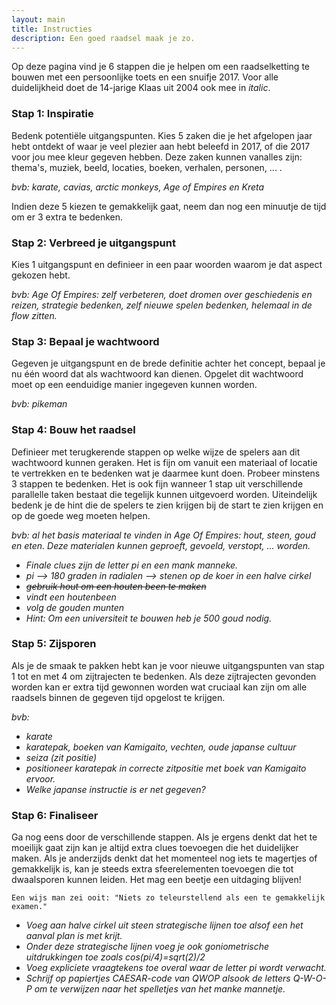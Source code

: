 ```yaml
---
layout: main
title: Instructies
description: Een goed raadsel maak je zo.
---
```


Op deze pagina vind je 6 stappen die je helpen om een raadselketting te bouwen met een persoonlijke toets en een snuifje 2017. 
Voor alle duidelijkheid doet de 14-jarige Klaas uit 2004 ook mee in _italic_.

### Stap 1: Inspiratie
Bedenk potentiële uitgangspunten. Kies 5 zaken die je het afgelopen jaar hebt ontdekt of waar je veel plezier aan hebt beleefd in 2017, of die 2017 voor jou mee kleur gegeven hebben. Deze zaken kunnen vanalles zijn: thema's, muziek, beeld, locaties, boeken, verhalen, personen, ... . 

_bvb: karate, cavias, arctic monkeys, Age of Empires en Kreta_

Indien deze 5 kiezen te gemakkelijk gaat, neem dan nog een minuutje de tijd om er 3 extra te bedenken.

### Stap 2: Verbreed je uitgangspunt
Kies 1 uitgangspunt en definieer in een paar woorden waarom je dat aspect gekozen hebt. 

_bvb: Age Of Empires: zelf verbeteren, doet dromen over geschiedenis en reizen, strategie bedenken, zelf nieuwe spelen bedenken, helemaal in de flow zitten._

### Stap 3: Bepaal je wachtwoord
Gegeven je uitgangspunt en de brede definitie achter het concept, bepaal je nu één woord dat als wachtwoord kan dienen. Opgelet dit wachtwoord moet op een eenduidige manier ingegeven kunnen worden. 

_bvb: pikeman_

### Stap 4: Bouw het raadsel
Definieer met terugkerende stappen op welke wijze de spelers aan dit wachtwoord kunnen geraken. Het is fijn om vanuit een materiaal of locatie te vertrekken en te bedenken wat je daarmee kunt doen. Probeer minstens 3 stappen te bedenken. Het is ook fijn wanneer 1 stap uit verschillende parallelle taken bestaat die tegelijk kunnen uitgevoerd worden. Uiteindelijk bedenk je de hint die de spelers te zien krijgen bij de start te zien krijgen en op de goede weg moeten helpen.

_bvb: al het basis materiaal te vinden in Age Of Empires: hout, steen, goud en eten. Deze materialen kunnen geproeft, gevoeld, verstopt, ... worden._
- _Finale clues zijn de letter pi en een mank manneke._
- _pi --> 180 graden in radialen --> stenen op de koer in een halve cirkel_
- _~~gebruik hout om een houten been te maken~~_
- _vindt een houtenbeen_
- _volg de gouden munten_
- _Hint: Om een universiteit te bouwen heb je 500 goud nodig._

### Stap 5: Zijsporen
Als je de smaak te pakken hebt kan je voor nieuwe uitgangspunten van stap 1 tot en met 4 om zijtrajecten te bedenken. Als deze zijtrajecten gevonden worden kan er extra tijd gewonnen worden wat cruciaal kan zijn om alle raadsels binnen de gegeven tijd opgelost te krijgen. 

_bvb:_
* _karate_
* _karatepak, boeken van Kamigaito, vechten, oude japanse cultuur_
* _seiza (zit positie)_
* _positioneer karatepak in correcte zitpositie met boek van Kamigaito ervoor._
* _Welke japanse instructie is er net gegeven?_

### Stap 6: Finaliseer
Ga nog eens door de verschillende stappen. Als je ergens denkt dat het te moeilijk gaat zijn kan je altijd extra clues toevoegen die het duidelijker maken. Als je anderzijds denkt dat het momenteel nog iets te magertjes of gemakkelijk is, kan je steeds extra sfeerelementen toevoegen die tot dwaalsporen kunnen leiden. Het mag een beetje een uitdaging blijven! 

`Een wijs man zei ooit: "Niets zo teleurstellend als een te gemakkelijk examen."`


- _Voeg aan halve cirkel uit steen strategische lijnen toe alsof een het aanval plan is met krijt._
- _Onder deze strategische lijnen voeg je ook goniometrische uitdrukkingen toe zoals cos(pi/4)=sqrt(2)/2_
- _Voeg expliciete vraagtekens toe overal waar de letter pi wordt verwacht._
- _Schrijf op papiertjes CAESAR-code van QWOP alsook de letters Q-W-O-P om te verwijzen naar het spelletjes van het manke mannetje._







